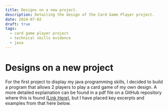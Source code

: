 ```yaml
---
title: Designs on a new project.
description: Detailing the design of the Card Game Player project.
date: 2024-07-02 
draft: true
tags:
  - card game player project
  - technical skills evidence
  - java
---
```


<div class="container fluid">
  <h1 class="col align-self-center">Designs on a new project</h1>
  <div class="row justify-content-center">
    <p class="col-8">
    For the first project to display my java programming skills, I decided to build a program that allows 2 players to play a card game of my own design. A more detailed explaination can be found in a pdf file on a GitHub repository where this is found <a href="">(Link Here)</a>, but I have placed key excerpts and examples from that here below.
    </p>
  </div>
</div>